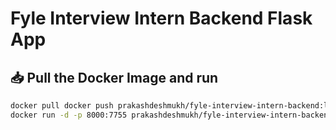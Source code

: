 # Fyle Interview Intern Backend Flask App

## 📥 Pull the Docker Image and run 
```bash
docker pull docker push prakashdeshmukh/fyle-interview-intern-backend:latest
docker run -d -p 8000:7755 prakashdeshmukh/fyle-interview-intern-backend:latest
